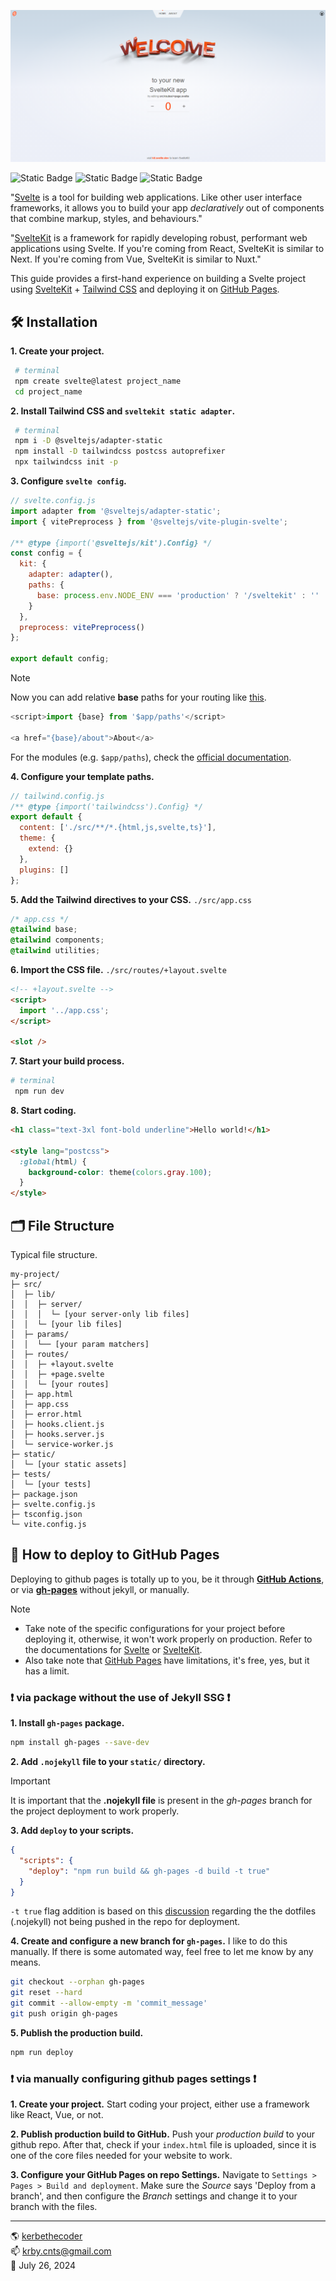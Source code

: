 ![image](static/snap.png)

![Static Badge](https://img.shields.io/badge/svelte-v4%2e2%2e7-fb8400) ![Static Badge](https://img.shields.io/badge/sveltekit-v2%2e0%2e0-f96743) ![Static Badge](https://img.shields.io/badge/tailwindcss-v3%2e4%2e7-38bdf8)

"[Svelte](https://svelte.dev/) is a tool for building web applications. Like other user interface frameworks, it allows you to build your app _declaratively_ out of components that combine markup, styles, and behaviours."

"[SvelteKit](https://kit.svelte.dev/) is a framework for rapidly developing robust, performant web applications using Svelte. If you're coming from React, SvelteKit is similar to Next. If you're coming from Vue, SvelteKit is similar to Nuxt."

This guide provides a first-hand experience on building a Svelte project using [SvelteKit](https://kit.svelte.dev/docs/introduction) + [Tailwind CSS](https://tailwindcss.com/docs/guides/sveltekit) and deploying it on [GitHub Pages](https://pages.github.com/).

## 🛠️ Installation

**1. Create your project.**

```bash
 # terminal
 npm create svelte@latest project_name
 cd project_name
```

**2. Install Tailwind CSS and `sveltekit static adapter`.**

```bash
 # terminal
 npm i -D @sveltejs/adapter-static
 npm install -D tailwindcss postcss autoprefixer
 npx tailwindcss init -p
```

**3. Configure `svelte config`.**

```js
// svelte.config.js
import adapter from '@sveltejs/adapter-static';
import { vitePreprocess } from '@sveltejs/vite-plugin-svelte';

/** @type {import('@sveltejs/kit').Config} */
const config = {
  kit: {
    adapter: adapter(),
    paths: {
      base: process.env.NODE_ENV === 'production' ? '/sveltekit' : ''
    }
  },
  preprocess: vitePreprocess()
};

export default config;
```

> [!NOTE]
>
> Now you can add relative **base** paths for your routing like [this](src/routes/Header.svelte).

```js
<script>import {base} from '$app/paths'</script>

<a href="{base}/about">About</a>
```

For the modules (e.g. `$app/paths`), check the [official documentation](https://kit.svelte.dev/docs/modules).

**4. Configure your template paths.**

```js
// tailwind.config.js
/** @type {import('tailwindcss').Config} */
export default {
  content: ['./src/**/*.{html,js,svelte,ts}'],
  theme: {
    extend: {}
  },
  plugins: []
};
```

**5. Add the Tailwind directives to your CSS.** `./src/app.css`

```css
/* app.css */
@tailwind base;
@tailwind components;
@tailwind utilities;
```

**6. Import the CSS file.** `./src/routes/+layout.svelte`

```html
<!-- +layout.svelte -->
<script>
  import '../app.css';
</script>

<slot />
```

**7. Start your build process.**

```bash
# terminal
 npm run dev
```

**8. Start coding.**

```html
<h1 class="text-3xl font-bold underline">Hello world!</h1>

<style lang="postcss">
  :global(html) {
    background-color: theme(colors.gray.100);
  }
</style>
```

## 🗂️ File Structure

Typical file structure.

```
my-project/
├─ src/
│  ├─ lib/
│  │  ├─ server/
│  │  │  └─ [your server-only lib files]
│  │  └─ [your lib files]
│  ├─ params/
│  │  └── [your param matchers]
│  ├─ routes/
│  │  ├─ +layout.svelte
│  │  ├─ +page.svelte
│  │  └─ [your routes]
│  ├─ app.html
│  ├─ app.css
│  ├─ error.html
│  ├─ hooks.client.js
│  ├─ hooks.server.js
│  └─ service-worker.js
├─ static/
│  └─ [your static assets]
├─ tests/
│  └─ [your tests]
├─ package.json
├─ svelte.config.js
├─ tsconfig.json
└─ vite.config.js
```

## 🛫 How to deploy to GitHub Pages

Deploying to github pages is totally up to you, be it through **[GitHub Actions](https://docs.github.com/en/actions/deployment/about-deployments/deploying-with-github-actions)**, or via **[gh-pages](https://www.npmjs.com/package/gh-pages)** without jekyll, or manually.

> [!NOTE]
>
> - Take note of the specific configurations for your project before deploying it, otherwise, it won't work properly on production. Refer to the documentations for [Svelte](https://svelte.dev/docs/introduction) or [SvelteKit](https://kit.svelte.dev/docs/introduction).
> - Also take note that [GitHub Pages](https://pages.github.com/) have limitations, it's free, yes, but it has a limit.

### ❗ via package without the use of Jekyll SSG ❗

**1. Install `gh-pages` package.**

```bash
npm install gh-pages --save-dev
```

**2. Add `.nojekyll` file to your `static/` directory.**

> [!IMPORTANT]  
> It is important that the **.nojekyll file** is present in the _gh-pages_ branch for the project deployment to work properly.

**3. Add `deploy` to your scripts.**

```json
{
  "scripts": {
    "deploy": "npm run build && gh-pages -d build -t true"
  }
}
```

`-t true` flag addition is based on this [discussion](https://github.com/tschaub/gh-pages/issues/315) regarding the the dotfiles (.nojekyll) not being pushed in the repo for deployment.

**4. Create and configure a new branch for `gh-pages`.**
I like to do this manually. If there is some automated way, feel free to let me know by any means.

```bash
git checkout --orphan gh-pages
git reset --hard
git commit --allow-empty -m 'commit_message'
git push origin gh-pages
```

**5. Publish the production build.**

```bash
npm run deploy
```

### ❗ via manually configuring github pages settings ❗

**1. Create your project.**
Start coding your project, either use a framework like React, Vue, or not.

**2. Publish production build to GitHub.**
Push your _production build_ to your github repo. After that, check if your `index.html` file is uploaded, since it is one of the core files needed for your website to work.

**3. Configure your GitHub Pages on repo Settings.**
Navigate to `Settings > Pages > Build and deployment`. Make sure the _Source_ says 'Deploy from a branch', and then configure the _Branch_ settings and change it to your branch with the files.

---

🌎 [kerbethecoder](https://kerbethecoder.com/)  
📫 krby.cnts@gmail.com  
📌 July 26, 2024
